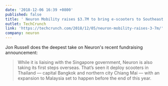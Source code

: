 ```yaml
---
date: '2018-12-06 16:39 +0800'
published: false
title: ' Neuron Mobility raises $3.7M to bring e-scooters to Southeast Asia’s cities'
outlet: TechCrunch
link: 'https://techcrunch.com/2018/12/05/neuron-mobility-raises-3-7m/'
company: neuron
---
```

Jon Russell does the deepest take on Neuron's recent fundraising announcement:

> While it is liaising with the Singapore government, Neuron is also taking its first steps overseas. That’s seen it deploy scooters in Thailand — capital Bangkok and northern city Chiang Mai — with an expansion to Malaysia set to happen before the end of this year.